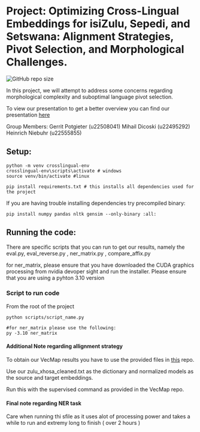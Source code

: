 # Project: Optimizing Cross-Lingual Embeddings for isiZulu, Sepedi, and Setswana: Alignment Strategies, Pivot Selection, and Morphological Challenges.
![GitHub repo size](https://img.shields.io/github/repo-size/GerritPotgieter/COS760-Group21-Project)




In this project, we will attempt to address some concerns regarding morphological complexity
and suboptimal language pivot selection. 

To view our presentation to get a better overview you can find our presentation [here](https://drive.google.com/file/d/1TTT4m09AyaUwzokhb4xRswOxsDD5bpH7/view?usp=sharing) 

Group Members:
Gerrit Potgieter (u22508041)
Mihail Dicoski (u22495292)
Heinrich Niebuhr (u22555855)



## Setup:
```
python -m venv crosslingual-env
crosslingual-env\scripts\activate # windows
source venv/bin/activate #linux

pip install requirements.txt # this installs all dependencies used for the project
```

If you are having trouble installing dependencies try precompiled binary: 
```
pip install numpy pandas nltk gensim --only-binary :all:
```


## Running the code:
There are specific scripts that you can run to get our results, namely the eval.py, eval_reverse.py , ner_matrix.py , compare_affix.py

for ner_matrix, please ensure that you have downloaded the CUDA graphics processing from nvidia devoper sight and run the installer. Please ensure that you are using a pyhton 3.10 version

### Script to run code
From the root of the project 
```
python scripts/script_name.py

#for ner_matrix please use the following:
py -3.10 ner_matrix
```

#### Additional Note regarding allignment strategy
To obtain our VecMap results you have to use the provided files in [this](https://github.com/artetxem/vecmap) repo.

Use our zulu_xhosa_cleaned.txt as the dictionary and normalized models as the source and target embeddings.

Run this with the supervised command as provided in the VecMap repo.

#### Final note regarding NER task
 Care when running thi sfile as it uses alot of processing power and takes a while to run  and extremy long to finish ( over 2 hours )
